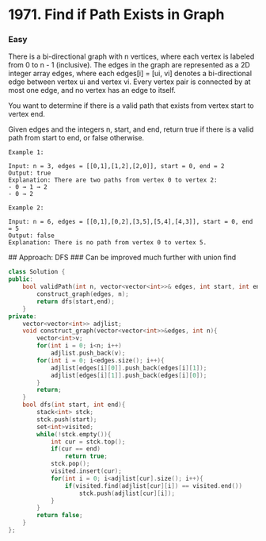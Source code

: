 # 1971. Find if Path Exists in Graph
### Easy

There is a bi-directional graph with n vertices, where each vertex is labeled from 0 to n - 1 (inclusive). The edges in the graph are represented as a 2D integer array edges, where each edges[i] = [ui, vi] denotes a bi-directional edge between vertex ui and vertex vi. Every vertex pair is connected by at most one edge, and no vertex has an edge to itself.

You want to determine if there is a valid path that exists from vertex start to vertex end.

Given edges and the integers n, start, and end, return true if there is a valid path from start to end, or false otherwise.

 

    Example 1:

    Input: n = 3, edges = [[0,1],[1,2],[2,0]], start = 0, end = 2
    Output: true
    Explanation: There are two paths from vertex 0 to vertex 2:
    - 0 → 1 → 2
    - 0 → 2

    Example 2:

    Input: n = 6, edges = [[0,1],[0,2],[3,5],[5,4],[4,3]], start = 0, end = 5
    Output: false
    Explanation: There is no path from vertex 0 to vertex 5.

## Approach: DFS
### Can be improved much further with union find

```cpp
class Solution {
public:
    bool validPath(int n, vector<vector<int>>& edges, int start, int end) {
        construct_graph(edges, n);
        return dfs(start,end);
    }
private:
    vector<vector<int>> adjlist;
    void construct_graph(vector<vector<int>>&edges, int n){
        vector<int>v;
        for(int i = 0; i<n; i++)
            adjlist.push_back(v);
        for(int i = 0; i<edges.size(); i++){
            adjlist[edges[i][0]].push_back(edges[i][1]);
            adjlist[edges[i][1]].push_back(edges[i][0]);
        }
        return;
    }
    bool dfs(int start, int end){
        stack<int> stck;
        stck.push(start);
        set<int>visited;
        while(!stck.empty()){
            int cur = stck.top();
            if(cur == end)
                return true;
            stck.pop();
            visited.insert(cur);
            for(int i = 0; i<adjlist[cur].size(); i++){
                if(visited.find(adjlist[cur][i]) == visited.end())
                    stck.push(adjlist[cur][i]);
            }
        }
        return false;
    }
};
```